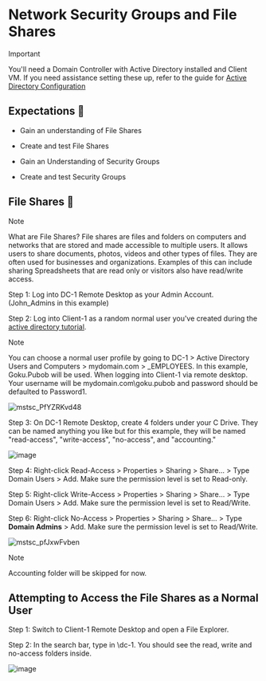 <h1>Network Security Groups and File Shares</h1>

> [!Important]
> You'll need a Domain Controller with Active Directory installed and Client VM. If you need assistance setting these up, refer to the guide for [Active Directory Configuration](https://github.com/EMoniSmall/ad-configure)

<h2>Expectations 🤔</h2>

- Gain an understanding of File Shares

- Create and test File Shares

- Gain an Understanding of Security Groups

- Create and test Security Groups

<h2>File Shares 📂</h2>

> [!Note]
> What are File Shares?
> File shares are files and folders on computers and networks that are stored and made accessible to multiple users. It allows users to share documents, photos, videos and other types of files. They are often used for businesses and organizations. Examples of this can include sharing Spreadsheets that are read only or visitors also have read/write access.

Step 1: Log into DC-1 Remote Desktop as your Admin Account. (John_Admins in this example)

Step 2: Log into Client-1 as a random normal user you've created during the [active directory tutorial](https://github.com/EMoniSmall/ad-configure). 

> [!Note]
> You can choose a normal user profile by going to DC-1 > Active Directory Users and Computers > mydomain.com > _EMPLOYEES. In this example, Goku.Pubob will be used. When logging into Client-1 via remote desktop. Your username will be mydomain.com\goku.pubob and password should be defaulted to Password1. 

![mstsc_PfYZRKvd48](https://github.com/EMoniSmall/NetworkFilesConfig/assets/166156618/f59d92fe-9269-4a85-92de-6b45e2e061f2)

Step 3: On DC-1 Remote Desktop, create 4 folders under your C Drive. They can be named anything you like but for this example, they will be named "read-access", "write-access", "no-access", and "accounting."

![image](https://github.com/EMoniSmall/NetworkFilesConfig/assets/166156618/4146363c-9c7e-4746-adcc-04dc1b850da6)

Step 4: Right-click Read-Access > Properties > Sharing > Share... > Type Domain Users > Add. Make sure the permission level is set to Read-only.

Step 5: Right-click Write-Access > Properties > Sharing > Share... > Type Domain Users > Add. Make sure the permission level is set to Read/Write.

Step 6: Right-click No-Access > Properties > Sharing > Share... > Type **Domain Admins** > Add. Make sure the permission level is set to Read/Write. 

![mstsc_pfJxwFvben](https://github.com/EMoniSmall/NetworkFilesConfig/assets/166156618/f04e0396-e30c-4efa-a297-3beb1d64e771)

> [!Note]
> Accounting folder will be skipped for now.

<h2>Attempting to Access the File Shares as a Normal User</h2>

Step 1: Switch to Client-1 Remote Desktop and open a File Explorer. 

Step 2: In the search bar, type in \\dc-1. You should see the read, write and no-access folders inside.

![image](https://github.com/EMoniSmall/NetworkFilesConfig/assets/166156618/b856a307-42a2-4cfd-99e8-02d04a81715f)


